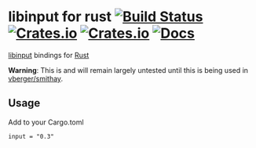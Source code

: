 # libinput for rust [![Build Status](https://travis-ci.org/Smithay/input.rs.svg?branch=master)](https://travis-ci.org/Smithay/input.rs) [![Crates.io](https://img.shields.io/crates/v/input.svg)](https://crates.io/crates/input) [![Crates.io](https://img.shields.io/crates/l/input.svg)](https://crates.io/crates/input) [![Docs](https://img.shields.io/badge/style-matrix-blue.svg?style=flat&label=docs.rs)](https://docs.rs/input/)

[libinput](https://wayland.freedesktop.org/libinput/doc/latest/) bindings for [Rust](https://www.rust-lang.org)

**Warning**: This is and will remain largely untested until this is being used in [vberger/smithay](https://github.com/vberger/smithay).

## Usage

Add to your Cargo.toml
```
input = "0.3"
```
